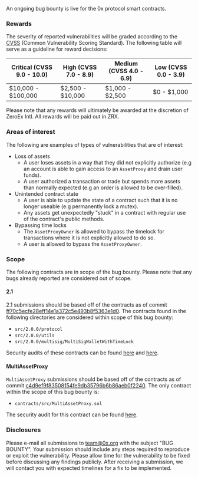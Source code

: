 An ongoing bug bounty is live for the 0x protocol smart contracts.

### Rewards

The severity of reported vulnerabilities will be graded according to the [CVSS](https://www.first.org/cvss/) (Common Vulnerability Scoring Standard). The following table will serve as a guideline for reward decisions:

| Critical (CVSS 9.0 - 10.0) | High (CVSS 7.0 - 8.9) | Medium (CVSS 4.0 - 6.9) | Low (CVSS 0.0 - 3.9) |
| -------------------------- | --------------------- | ----------------------- | -------------------- |
| $10,000 - $100,000         | $2,500 - $10,000      | $1,000 - $2,500         | $0 - $1,000          |

Please note that any rewards will ultimately be awarded at the discretion of ZeroEx Intl. All rewards will be paid out in ZRX.

### Areas of interest

The following are examples of types of vulnerabilities that are of interest:

-   Loss of assets
    -   A user loses assets in a way that they did not explicitly authorize (e.g an account is able to gain access to an `AssetProxy` and drain user funds).
    -   A user authorized a transaction or trade but spends more assets than normally expected (e.g an order is allowed to be over-filled).
-   Unintended contract state
    -   A user is able to update the state of a contract such that it is no longer useable (e.g permanently lock a mutex).
    -   Any assets get unexpectedly "stuck" in a contract with regular use of the contract's public methods.
-   Bypassing time locks
    -   The `AssetProxyOwner` is allowed to bypass the timelock for transactions where it is not explicitly allowed to do so.
    -   A user is allowed to bypass the `AssetProxyOwner`.

### Scope

The following contracts are in scope of the bug bounty. Please note that any bugs already reported are considered out of scope.

#### 2.1

2.1 submissions should be based off of the contracts as of commit [ff70c5ecfe28eff14e1a372c5e493b8f5363e1d0](https://github.com/0xProject/0x-monorepo/tree/ff70c5ecfe28eff14e1a372c5e493b8f5363e1d0/packages/contracts/src/2.0.0).
The contracts found in the following directories are considered within scope of this bug bounty:

-   `src/2.0.0/protocol`
-   `src/2.0.0/utils`
-   `src/2.0.0/multisig/MultiSigWalletWithTimeLock`

Security audits of these contracts can be found [here](https://docs.google.com/document/d/1jYv6V21MfCSwCS5fxD6ZyaLWGzkpRSUO0lZpST94XsA/edit) and [here](https://github.com/ConsenSys/0x_audit_report_2018-07-23).

#### MultiAssetProxy

`MultiAssetProxy` submissions should be based off of the contracts as of commit [c4d9ef9f83508154fe9db35796b6b86aeb0f2240](https://github.com/0xProject/0x-monorepo/tree/c4d9ef9f83508154fe9db35796b6b86aeb0f2240/contracts/asset-proxy).
The only contract within the scope of this bug bounty is:

-   `contracts/src/MultiAssetProxy.sol`

The security audit for this contract can be found [here](https://github.com/ConsenSys/0x-audit-report-2018-12).

### Disclosures

Please e-mail all submissions to team@0x.org with the subject "BUG BOUNTY". Your submission should include any steps required to reproduce or exploit the vulnerability. Please allow time for the vulnerability to be fixed before discussing any findings publicly. After receiving a submission, we will contact you with expected timelines for a fix to be implemented.
